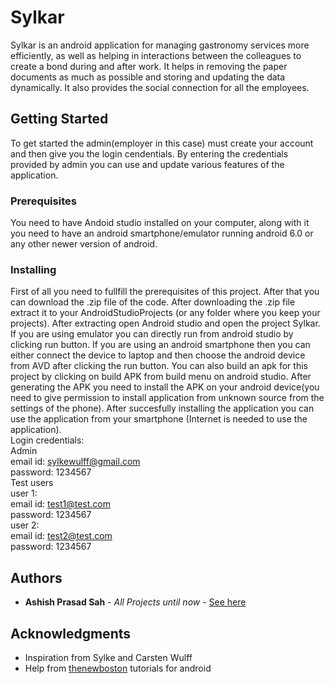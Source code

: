 # Sylkar

Sylkar is an android application for managing gastronomy services more efficiently, as well as helping in interactions between the colleagues to create a bond during and after work. It helps in removing the paper documents as much as possible and storing and updating the data dynamically. It also provides the social connection for all the employees. 

## Getting Started

To get started the admin(employer in this case) must create your account and then give you the login cendentials. By entering the credentials provided by admin you can use and update various features of the application.

### Prerequisites

You need to have Andoid studio installed on your computer, along with it you need to have an android smartphone/emulator running android 6.0 or any other newer version of android.


### Installing
First of all you need to fullfill the prerequisites of this project. After that you can download the .zip file of the code. After downloading the .zip file extract it to your AndroidStudioProjects (or any folder where you keep your projects). After extracting open Android studio and open the project Sylkar. If you are using emulator you can directly run from android studio by clicking run button. If you are using an android smartphone then you can either connect the device to laptop and then choose the android device from AVD after clicking the run button. You can also build an apk for this project by clicking on build APK from build menu on android studio. After generating the APK you need to install the APK on your android device(you need to give permission to install application from unknown source from the settings of the phone). After succesfully installing the application you can use the application from your smartphone (Internet is needed to use the application).<br />Login credentials:<br />Admin<br />email id: sylkewulff@gmail.com<br />password: 1234567<br />Test users<br />user 1:<br />email id: test1@test.com<br />password: 1234567<br />user 2:<br />email id: test2@test.com<br />password: 1234567


## Authors

* **Ashish Prasad Sah** - *All Projects until now* - [See here](https://github.com/ashishpsah)


## Acknowledgments

* Inspiration from Sylke and Carsten Wulff
* Help from [thenewboston](https://www.youtube.com/watch?v=QAbQgLGKd3Y&list=PL6gx4Cwl9DGBsvRxJJOzG4r4k_zLKrnxl) tutorials for android


